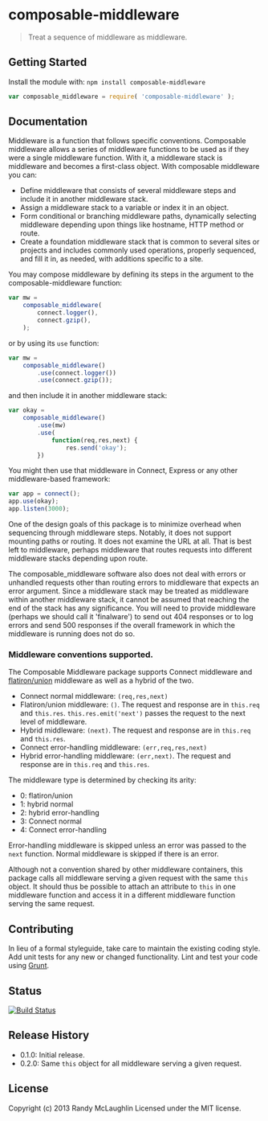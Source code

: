 # composable-middleware

> Treat a sequence of middleware as middleware.

## Getting Started
Install the module with: `npm install composable-middleware`

```javascript
var composable_middleware = require( 'composable-middleware' );
```

## Documentation
Middleware is a function that follows specific conventions.  Composable middleware allows a series of middleware functions to be used as if they were a single middleware function.  With it, a middleware stack is middleware and becomes a first-class object.  With composable middleware you can:

- Define middleware that consists of several middleware steps and include it in another middleware stack.
- Assign a middleware stack to a variable or index it in an object.
- Form conditional or branching middleware paths, dynamically selecting middleware depending upon things like hostname, HTTP method or route.
- Create a foundation middleware stack that is common to several sites or projects and includes commonly used operations, properly sequenced, and fill it in, as needed, with additions specific to a site.

You may compose middleware by defining its steps in the argument to the composable-middleware function:

```javascript
var mw =
    composable_middleware(
        connect.logger(),
        connect.gzip(),
    );
```
or by using its `use` function:

```javascript
var mw =
    composable_middleware()
        .use(connect.logger())
        .use(connect.gzip());
```

and then include it in another middleware stack:
```javascript
var okay =
    composable_middleware()
        .use(mw)
        .use(
            function(req,res,next) {
                res.send('okay');
        })
```

You might then use that middleware in Connect, Express or any other middleware-based framework:
```javascript
var app = connect();
app.use(okay);
app.listen(3000);
```

One of the design goals of this package is to minimize overhead when sequencing through middleware steps.  Notably, it does not support mounting paths or routing.  It does not examine the URL at all.  That is best left to middleware, perhaps middleware that routes requests into different middleware stacks depending upon route.

The composable_middleware software also does not deal with errors or unhandled requests other than routing errors to middleware that expects an error argument.  Since a middleware stack may be treated as middleware within another middleware stack, it cannot be assumed that reaching the end of the stack has any significance.  You will need to provide middleware (perhaps we should call it 'finalware') to send out 404 responses or to log errors and send 500 responses if the overall framework in which the middleware is running does not do so.

### Middleware conventions supported.

The Composable Middleware package supports Connect middleware and [flatiron/union](https://github.com/flatiron/union) middleware as well as a hybrid of the two.

- Connect normal middleware: `(req,res,next)`
- Flatiron/union middleware: `()`.  The request and response are in `this.req` and `this.res`.  `this.res.emit('next')` passes the request to the next level of middleware.
- Hybrid middleware: `(next)`. The request and response are in `this.req` and `this.res`.
- Connect error-handling middleware: `(err,req,res,next)`
- Hybrid error-handling middleware: `(err,next)`. The request and response are in `this.req` and `this.res`.

The middleware type is determined by checking its arity:
- 0: flatiron/union
- 1: hybrid normal
- 2: hybrid error-handling
- 3: Connect normal
- 4: Connect error-handling

Error-handling middleware is skipped unless an error was passed to the `next` function.  Normal middleware is skipped if there is an error.

Although not a convention shared by other middleware containers, this package calls all middleware serving a given request with the same `this` object.  It should thus be possible to attach an attribute to `this` in one middleware function and access it in a different middleware function serving the same request.

## Contributing
In lieu of a formal styleguide, take care to maintain the existing coding style. Add unit tests for any new or changed functionality. Lint and test your code using [Grunt](http://gruntjs.com/).

## Status
[![Build Status](https://secure.travis-ci.org/randymized/composable-middleware.png?branch=master)](http://travis-ci.org/randymized/composable-middleware)

## Release History
- 0.1.0: Initial release.
- 0.2.0: Same `this` object for all middleware serving a given request.

## License
Copyright (c) 2013 Randy McLaughlin
Licensed under the MIT license.
